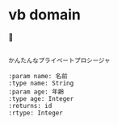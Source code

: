 # vb domain

🚧

```{vb:function} Private Function getId(ByVal name As String, ByVal age As Integer) As Integer

かんたんなプライベートプロシージャ

:param name: 名前
:type name: String
:param age: 年齢
:type age: Integer
:returns: id
:rtype: Integer
```
